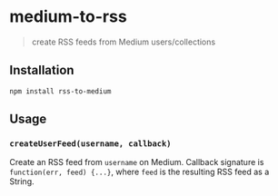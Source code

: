 # medium-to-rss
> create RSS feeds from Medium users/collections

## Installation

    npm install rss-to-medium

## Usage

### `createUserFeed(username, callback)`

Create an RSS feed from `username` on Medium. Callback signature is `function(err, feed) {...}`, where `feed` is the resulting RSS feed as a String.

